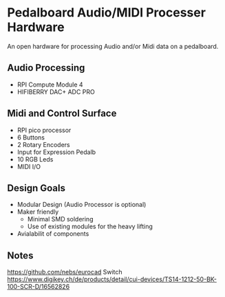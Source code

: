 # Pedalboard Audio/MIDI Processer Hardware

An open hardware for processing Audio and/or Midi data on a pedalboard.

## Audio Processing
- RPI Compute Module 4
- HIFIBERRY DAC+ ADC PRO

## Midi and Control Surface
- RPI pico processor
- 6 Buttons
- 2 Rotary Encoders
- Input for Expression Pedalb
- 10 RGB Leds
- MIDI I/O


## Design Goals
- Modular Design (Audio Processor is optional)
- Maker friendly
  - Minimal SMD soldering
  - Use of existing modules for the heavy lifting
- Avialabilit of components

## Notes

https://github.com/nebs/eurocad
Switch https://www.digikey.ch/de/products/detail/cui-devices/TS14-1212-50-BK-100-SCR-D/16562826

